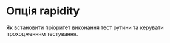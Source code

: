 # Опція rapidity

Як встановити пріоритет виконання тест рутини та керувати проходженням тестування.